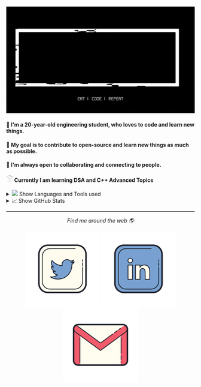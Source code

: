 <!-- markdownlint-disable-next-line -->
<p align="center">
    <img width="1000px" src="readme.gif" alt="hello">
</p>

#### :wave: I'm a 20-year-old engineering student, who loves to code and learn new things. <br>
#### 🎯 My goal is to contribute to open-source and learn new things as much as possible.<br>
#### 🤝 I'm always open to collaborating and connecting to people.<br>
#### <img src="https://github.com/kartik-gupta-ij/kartik-gupta-ij/blob/main/octocat-spinner.gif" height="18px"> Currently I am learning DSA and C++ Advanced Topics<br>

<details>
    <summary><img src="https://github.githubassets.com/images/mona-whisper.gif" height="27px">  Show Languages and Tools used
    </summary>
    <p align="left">
        <img src="https://github.com/kartik-gupta-ij/kartik-gupta-ij/blob/main/assests/c.svg" height="50"
            alt="C programming language" />
        <img src="https://github.com/kartik-gupta-ij/kartik-gupta-ij/blob/main/assests/c%2B%2B.svg" height="50"
            alt="C++ programming language" />
        <img src="https://github.com/kartik-gupta-ij/kartik-gupta-ij/blob/main/assests/html.svg" height="50"
            alt="HTML" />
        <img src="https://github.com/kartik-gupta-ij/kartik-gupta-ij/blob/main/assests/python.svg" height="50"
            alt="Python" />
        <img src="https://github.com/kartik-gupta-ij/kartik-gupta-ij/blob/main/assests/git.svg" height="50"
            alt="Git" />
        <img src="https://github.com/kartik-gupta-ij/kartik-gupta-ij/blob/main/assests/vscode.svg" height="50"
            alt="Visual studio code" />
        
    </p>
</details>

<details>
    <summary> 📈 Show GitHub Stats</summary>
    <p align="center">

![Anurag's GitHub activity graph](https://activity-graph.herokuapp.com/graph?username=kartik-gupta-ij&theme=xcode&border_color=white)

<img width="49.7%" src="https://github-readme-stats.vercel.app/api?username=kartik-gupta-ij&show_icons=true&theme=tokyonight&hide_border=true" />
<img width="49.7%" src="https://github-readme-streak-stats.herokuapp.com/?user=kartik-gupta-ij&show_icons=true&theme=tokyonight&hide_border=true" /
    </p>
</details>
<hr>
<p align="center">
    <i>Find me around the web 🌎</i>
    <p align="center">
        <a href="https://twitter.com/KartikGupta7267" alt="Twitter"><img
                src="https://github.com/kartik-gupta-ij/kartik-gupta-ij/blob/main/assests/twitter.svg"></a>
        <a href="https://www.linkedin.com/in/kartik-gupta-ij/" alt="Linkedin"><img
                src="https://github.com/kartik-gupta-ij/kartik-gupta-ij/blob/main/assests/linkedin.svg"></a>
        <a href="mailto:kartikgupta7267@gmail.com" alt="gmail"><img
                src="https://github.com/kartik-gupta-ij/kartik-gupta-ij/blob/main/assests/gmail.svg"></a>
    </p>
</p>
